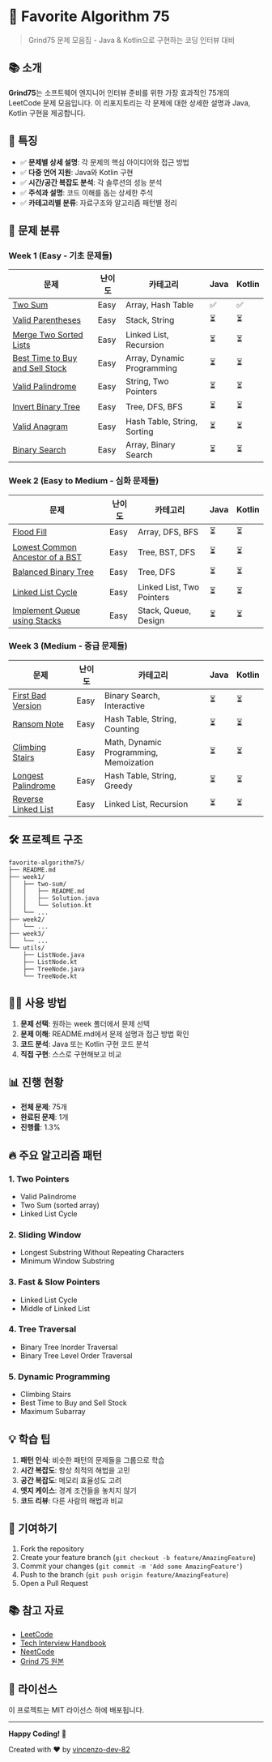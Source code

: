 # 🚀 Favorite Algorithm 75

> Grind75 문제 모음집 - Java & Kotlin으로 구현하는 코딩 인터뷰 대비

## 📚 소개

**Grind75**는 소프트웨어 엔지니어 인터뷰 준비를 위한 가장 효과적인 75개의 LeetCode 문제 모음입니다. 이 리포지토리는 각 문제에 대한 상세한 설명과 Java, Kotlin 구현을 제공합니다.

## 🎯 특징

- ✅ **문제별 상세 설명**: 각 문제의 핵심 아이디어와 접근 방법
- ✅ **다중 언어 지원**: Java와 Kotlin 구현
- ✅ **시간/공간 복잡도 분석**: 각 솔루션의 성능 분석
- ✅ **주석과 설명**: 코드 이해를 돕는 상세한 주석
- ✅ **카테고리별 분류**: 자료구조와 알고리즘 패턴별 정리

## 📖 문제 분류

### Week 1 (Easy - 기초 문제들)
| 문제 | 난이도 | 카테고리 | Java | Kotlin |
|------|--------|----------|------|--------|
| [Two Sum](./week1/two-sum/README.md) | Easy | Array, Hash Table | ✅ | ✅ |
| [Valid Parentheses](./week1/valid-parentheses/README.md) | Easy | Stack, String | ⏳ | ⏳ |
| [Merge Two Sorted Lists](./week1/merge-two-sorted-lists/README.md) | Easy | Linked List, Recursion | ⏳ | ⏳ |
| [Best Time to Buy and Sell Stock](./week1/best-time-to-buy-and-sell-stock/README.md) | Easy | Array, Dynamic Programming | ⏳ | ⏳ |
| [Valid Palindrome](./week1/valid-palindrome/README.md) | Easy | String, Two Pointers | ⏳ | ⏳ |
| [Invert Binary Tree](./week1/invert-binary-tree/README.md) | Easy | Tree, DFS, BFS | ⏳ | ⏳ |
| [Valid Anagram](./week1/valid-anagram/README.md) | Easy | Hash Table, String, Sorting | ⏳ | ⏳ |
| [Binary Search](./week1/binary-search/README.md) | Easy | Array, Binary Search | ⏳ | ⏳ |

### Week 2 (Easy to Medium - 심화 문제들)
| 문제 | 난이도 | 카테고리 | Java | Kotlin |
|------|--------|----------|------|--------|
| [Flood Fill](./week2/flood-fill/README.md) | Easy | Array, DFS, BFS | ⏳ | ⏳ |
| [Lowest Common Ancestor of a BST](./week2/lowest-common-ancestor-bst/README.md) | Easy | Tree, BST, DFS | ⏳ | ⏳ |
| [Balanced Binary Tree](./week2/balanced-binary-tree/README.md) | Easy | Tree, DFS | ⏳ | ⏳ |
| [Linked List Cycle](./week2/linked-list-cycle/README.md) | Easy | Linked List, Two Pointers | ⏳ | ⏳ |
| [Implement Queue using Stacks](./week2/implement-queue-using-stacks/README.md) | Easy | Stack, Queue, Design | ⏳ | ⏳ |

### Week 3 (Medium - 중급 문제들)
| 문제 | 난이도 | 카테고리 | Java | Kotlin |
|------|--------|----------|------|--------|
| [First Bad Version](./week3/first-bad-version/README.md) | Easy | Binary Search, Interactive | ⏳ | ⏳ |
| [Ransom Note](./week3/ransom-note/README.md) | Easy | Hash Table, String, Counting | ⏳ | ⏳ |
| [Climbing Stairs](./week3/climbing-stairs/README.md) | Easy | Math, Dynamic Programming, Memoization | ⏳ | ⏳ |
| [Longest Palindrome](./week3/longest-palindrome/README.md) | Easy | Hash Table, String, Greedy | ⏳ | ⏳ |
| [Reverse Linked List](./week3/reverse-linked-list/README.md) | Easy | Linked List, Recursion | ⏳ | ⏳ |

## 🛠️ 프로젝트 구조

```
favorite-algorithm75/
├── README.md
├── week1/
│   ├── two-sum/
│   │   ├── README.md
│   │   ├── Solution.java
│   │   └── Solution.kt
│   └── ...
├── week2/
│   └── ...
├── week3/
│   └── ...
└── utils/
    ├── ListNode.java
    ├── ListNode.kt
    ├── TreeNode.java
    └── TreeNode.kt
```

## 🏃‍♂️ 사용 방법

1. **문제 선택**: 원하는 week 폴더에서 문제 선택
2. **문제 이해**: README.md에서 문제 설명과 접근 방법 확인
3. **코드 분석**: Java 또는 Kotlin 구현 코드 분석
4. **직접 구현**: 스스로 구현해보고 비교

## 📊 진행 현황

- **전체 문제**: 75개
- **완료된 문제**: 1개
- **진행률**: 1.3%

## 🔥 주요 알고리즘 패턴

### 1. Two Pointers
- Valid Palindrome
- Two Sum (sorted array)
- Linked List Cycle

### 2. Sliding Window
- Longest Substring Without Repeating Characters
- Minimum Window Substring

### 3. Fast & Slow Pointers
- Linked List Cycle
- Middle of Linked List

### 4. Tree Traversal
- Binary Tree Inorder Traversal
- Binary Tree Level Order Traversal

### 5. Dynamic Programming
- Climbing Stairs
- Best Time to Buy and Sell Stock
- Maximum Subarray

## 💡 학습 팁

1. **패턴 인식**: 비슷한 패턴의 문제들을 그룹으로 학습
2. **시간 복잡도**: 항상 최적의 해법을 고민
3. **공간 복잡도**: 메모리 효율성도 고려
4. **엣지 케이스**: 경계 조건들을 놓치지 않기
5. **코드 리뷰**: 다른 사람의 해법과 비교

## 🤝 기여하기

1. Fork the repository
2. Create your feature branch (`git checkout -b feature/AmazingFeature`)
3. Commit your changes (`git commit -m 'Add some AmazingFeature'`)
4. Push to the branch (`git push origin feature/AmazingFeature`)
5. Open a Pull Request

## 📚 참고 자료

- [LeetCode](https://leetcode.com/)
- [Tech Interview Handbook](https://techinterviewhandbook.org/)
- [NeetCode](https://neetcode.io/)
- [Grind 75 원본](https://www.techinterviewhandbook.org/grind75/)

## 📄 라이선스

이 프로젝트는 MIT 라이선스 하에 배포됩니다.

---

**Happy Coding! 🎉**

Created with ❤️ by [vincenzo-dev-82](https://github.com/vincenzo-dev-82)